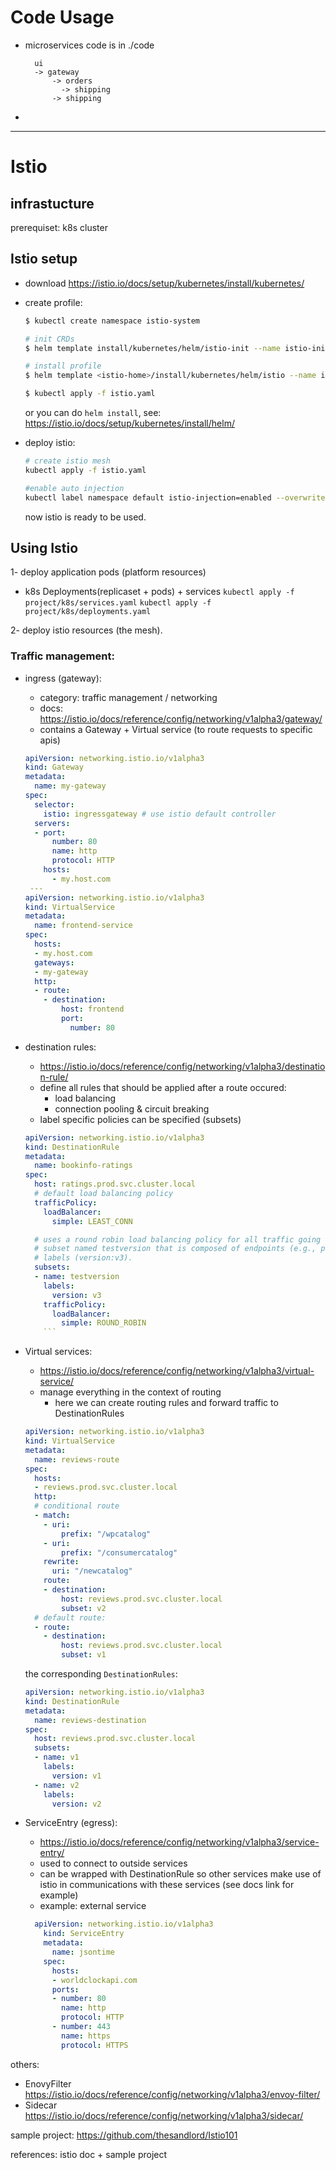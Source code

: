 # Code Usage

- microservices code is in ./code
    ```
      ui 
      -> gateway 
          -> orders 
            -> shipping
          -> shipping
    ```
- 





---
# Istio

## infrastucture
prerequiset: k8s cluster
## Istio setup
- download https://istio.io/docs/setup/kubernetes/install/kubernetes/
- create profile:
   ```bash
   $ kubectl create namespace istio-system

   # init CRDs
   $ helm template install/kubernetes/helm/istio-init --name istio-init --namespace istio-system | kubectl apply -f -

   # install profile
   $ helm template <istio-home>/install/kubernetes/helm/istio --name istio --namespace istio-system --set global.mtls.enabled=true --set tracing.enabled=true --set servicegraph.enabled=true --set grafana.enabled=true > istio.yaml

   $ kubectl apply -f istio.yaml
   ```
   or you can do `helm install`, see: https://istio.io/docs/setup/kubernetes/install/helm/

- deploy istio:
  ```bash
  # create istio mesh
  kubectl apply -f istio.yaml

  #enable auto injection
  kubectl label namespace default istio-injection=enabled --overwrite
  ```

  now istio is ready to be used.

## Using Istio

1- deploy application pods  (platform resources)
  - k8s Deployments(replicaset + pods) + services
  `kubectl apply -f project/k8s/services.yaml`
  `kubectl apply -f project/k8s/deployments.yaml`

2- deploy istio resources (the mesh).

### Traffic management:
  - ingress (gateway):
    - category: traffic management / networking
    - docs: https://istio.io/docs/reference/config/networking/v1alpha3/gateway/
    - contains a Gateway + Virtual service (to route requests to specific apis)
    ```yaml
    apiVersion: networking.istio.io/v1alpha3
    kind: Gateway
    metadata:
      name: my-gateway
    spec:
      selector:
        istio: ingressgateway # use istio default controller
      servers:
      - port:
          number: 80
          name: http
          protocol: HTTP
        hosts:
          - my.host.com
     ---
    apiVersion: networking.istio.io/v1alpha3
    kind: VirtualService
    metadata:
      name: frontend-service
    spec:
      hosts:
      - my.host.com
      gateways:
      - my-gateway
      http:
      - route:
        - destination:
            host: frontend
            port:
              number: 80
    ```
  - destination rules:
    - https://istio.io/docs/reference/config/networking/v1alpha3/destination-rule/
    - define all rules that should be applied after a route occured:
      - load balancing
      - connection pooling & circuit breaking
    - label specific policies can be specified (subsets)
    ```yaml
    apiVersion: networking.istio.io/v1alpha3
    kind: DestinationRule
    metadata:
      name: bookinfo-ratings
    spec:
      host: ratings.prod.svc.cluster.local
      # default load balancing policy
      trafficPolicy:
        loadBalancer:
          simple: LEAST_CONN

      # uses a round robin load balancing policy for all traffic going to a
      # subset named testversion that is composed of endpoints (e.g., pods) with
      # labels (version:v3).
      subsets:
      - name: testversion
        labels:
          version: v3
        trafficPolicy:
          loadBalancer:
            simple: ROUND_ROBIN
        ```
  - Virtual services:
    - https://istio.io/docs/reference/config/networking/v1alpha3/virtual-service/
    - manage everything in the context of routing
      - here we can create routing rules and forward traffic to DestinationRules 

    ```yaml
    apiVersion: networking.istio.io/v1alpha3
    kind: VirtualService
    metadata:
      name: reviews-route
    spec:
      hosts:
      - reviews.prod.svc.cluster.local
      http:
      # conditional route
      - match:
        - uri:
            prefix: "/wpcatalog"
        - uri:
            prefix: "/consumercatalog"
        rewrite:
          uri: "/newcatalog"
        route:
        - destination:
            host: reviews.prod.svc.cluster.local
            subset: v2
      # default route:
      - route:
        - destination:
            host: reviews.prod.svc.cluster.local
            subset: v1
    ```

    the corresponding `DestinationRules`:

    ```yaml
    apiVersion: networking.istio.io/v1alpha3
    kind: DestinationRule
    metadata:
      name: reviews-destination
    spec:
      host: reviews.prod.svc.cluster.local
      subsets:
      - name: v1
        labels:
          version: v1
      - name: v2
        labels:
          version: v2
    ```

  - ServiceEntry (egress):
    - https://istio.io/docs/reference/config/networking/v1alpha3/service-entry/
    - used to connect to outside services
    - can be wrapped with DestinationRule so other services make use of istio
    in communications with these services (see docs link for example)
    - example:
    external service
    ```yaml
      apiVersion: networking.istio.io/v1alpha3
        kind: ServiceEntry
        metadata:
          name: jsontime
        spec:
          hosts:
          - worldclockapi.com
          ports:
          - number: 80
            name: http
            protocol: HTTP
          - number: 443
            name: https
            protocol: HTTPS
    ```

others:
  - EnovyFilter https://istio.io/docs/reference/config/networking/v1alpha3/envoy-filter/
  - Sidecar https://istio.io/docs/reference/config/networking/v1alpha3/sidecar/


sample project:
  https://github.com/thesandlord/Istio101

references:
  istio doc + sample project
